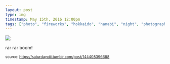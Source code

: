 ```yaml
---
layout: post
type: img
timestamp: May 15th, 2016 12:00pm
tags: ["photo", "fireworks", "hokkaido", "hanabi", "night", "photography"]
---
```

<img src="https://saturdayxiii.github.io/media/144408396688.jpg"/>

rar rar boom!
 
  
<small>source: https://saturdayxiii.tumblr.com/post/144408396688</small>